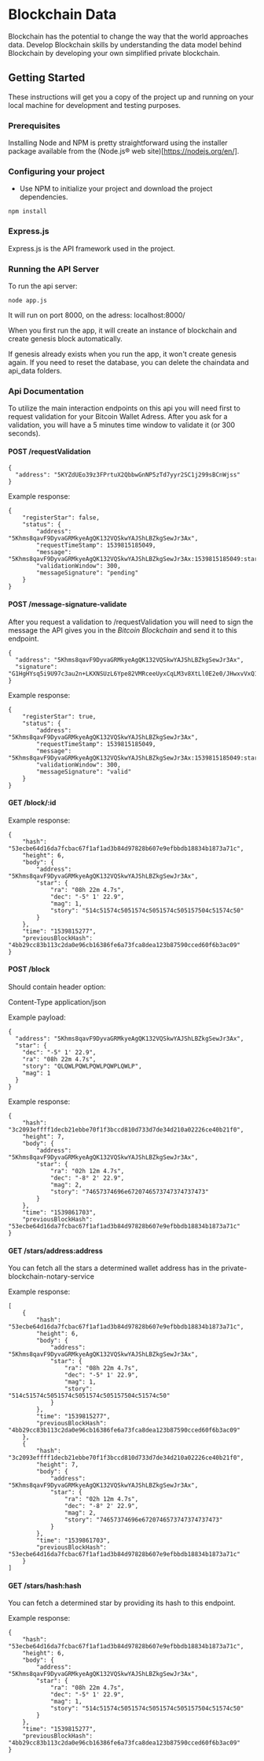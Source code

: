 # Blockchain Data

Blockchain has the potential to change the way that the world approaches data. Develop Blockchain skills by understanding the data model behind Blockchain by developing your own simplified private blockchain.

## Getting Started

These instructions will get you a copy of the project up and running on your local machine for development and testing purposes.

### Prerequisites

Installing Node and NPM is pretty straightforward using the installer package available from the (Node.js® web site)[https://nodejs.org/en/].

### Configuring your project

- Use NPM to initialize your project and download the project dependencies.
```
npm install
```

### Express.js

Express.js is the API framework used in the project.


### Running the API Server

To run the api server:

```
node app.js
```

It will run on port 8000, on the adress: localhost:8000/

When you first run the app, it will create an instance of blockchain and create genesis block automatically.

If genesis already exists when you run the app, it won't create genesis again. If you need to reset the database, you can delete the chaindata and api_data folders.

### Api Documentation

To utilize the main interaction endpoints on this api you will need first to request validation for your Bitcoin Wallet Adress. After you ask for a validation, you will have a 5 minutes time window to validate it (or 300 seconds).

#### POST /requestValidation
```
{             
  "address": "5KYZdUEo39z3FPrtuX2QbbwGnNP5zTd7yyr2SC1j299sBCnWjss"
}
```

Example response:
```
{
    "registerStar": false,
    "status": {
        "address": "5Khms8qavF9DyvaGRMkyeAgQK132VQSkwYAJShLBZkgSewJr3Ax",
        "requestTimeStamp": 1539815185049,
        "message": "5Khms8qavF9DyvaGRMkyeAgQK132VQSkwYAJShLBZkgSewJr3Ax:1539815185049:starRegistry",
        "validationWindow": 300,
        "messageSignature": "pending"
    }
}
```

#### POST /message-signature-validate
After you request a validation to /requestValidation you will need to sign the message the API gives you in the *Bitcoin Blockchain* and send it to this endpoint.

```
{             
  "address": "5Khms8qavF9DyvaGRMkyeAgQK132VQSkwYAJShLBZkgSewJr3Ax",
  "signature": "G1HgHYsq5i9U97c3au2n+LKXNSUzL6Ype82VMRceeUyxCqLM3v8XtLl0E2e0/JHwxvVxQ1IdtOWXgGepfbwzfdM="
}
```

Example response:
```
{
    "registerStar": true,
    "status": {
        "address": "5Khms8qavF9DyvaGRMkyeAgQK132VQSkwYAJShLBZkgSewJr3Ax",
        "requestTimeStamp": 1539815185049,
        "message": "5Khms8qavF9DyvaGRMkyeAgQK132VQSkwYAJShLBZkgSewJr3Ax:1539815185049:starRegistry",
        "validationWindow": 300,
        "messageSignature": "valid"
    }
}
```


#### GET /block/:id

Example response:
```
{
    "hash": "53ecbe64d16da7fcbac67f1af1ad3b84d97828b607e9efbbdb18834b1873a71c",
    "height": 6,
    "body": {
        "address": "5Khms8qavF9DyvaGRMkyeAgQK132VQSkwYAJShLBZkgSewJr3Ax",
        "star": {
            "ra": "08h 22m 4.7s",
            "dec": "-5° 1' 22.9",
            "mag": 1,
            "story": "514c51574c5051574c5051574c505157504c51574c50"
        }
    },
    "time": "1539815277",
    "previousBlockHash": "4bb29cc83b113c2da0e96cb16386fe6a73fca8dea123b87590cced60f6b3ac09"
}
```
#### POST /block

Should contain header option:

Content-Type application/json

Example payload:

```
{
  "address": "5Khms8qavF9DyvaGRMkyeAgQK132VQSkwYAJShLBZkgSewJr3Ax",
  "star": {
    "dec": "-5° 1' 22.9",
    "ra": "08h 22m 4.7s",
    "story": "QLQWLPQWLPQWLPQWPLQWLP",
    "mag": 1
  }
}
```

Example response:

```
{
    "hash": "3c2093effff1decb21ebbe70f1f3bccd810d733d7de34d210a02226ce40b21f0",
    "height": 7,
    "body": {
        "address": "5Khms8qavF9DyvaGRMkyeAgQK132VQSkwYAJShLBZkgSewJr3Ax",
        "star": {
            "ra": "02h 12m 4.7s",
            "dec": "-8° 2' 22.9",
            "mag": 2,
            "story": "74657374696e6720746573747374737473"
        }
    },
    "time": "1539861703",
    "previousBlockHash": "53ecbe64d16da7fcbac67f1af1ad3b84d97828b607e9efbbdb18834b1873a71c"
}
```

#### GET /stars/address:address

You can fetch all the stars a determined wallet address has in the private-blockchain-notary-service

Example response:
```
[
    {
        "hash": "53ecbe64d16da7fcbac67f1af1ad3b84d97828b607e9efbbdb18834b1873a71c",
        "height": 6,
        "body": {
            "address": "5Khms8qavF9DyvaGRMkyeAgQK132VQSkwYAJShLBZkgSewJr3Ax",
            "star": {
                "ra": "08h 22m 4.7s",
                "dec": "-5° 1' 22.9",
                "mag": 1,
                "story": "514c51574c5051574c5051574c505157504c51574c50"
            }
        },
        "time": "1539815277",
        "previousBlockHash": "4bb29cc83b113c2da0e96cb16386fe6a73fca8dea123b87590cced60f6b3ac09"
    },
    {
        "hash": "3c2093effff1decb21ebbe70f1f3bccd810d733d7de34d210a02226ce40b21f0",
        "height": 7,
        "body": {
            "address": "5Khms8qavF9DyvaGRMkyeAgQK132VQSkwYAJShLBZkgSewJr3Ax",
            "star": {
                "ra": "02h 12m 4.7s",
                "dec": "-8° 2' 22.9",
                "mag": 2,
                "story": "74657374696e6720746573747374737473"
            }
        },
        "time": "1539861703",
        "previousBlockHash": "53ecbe64d16da7fcbac67f1af1ad3b84d97828b607e9efbbdb18834b1873a71c"
    }
]
```

#### GET /stars/hash:hash
You can fetch a determined star by providing its hash to this endpoint.

Example response:
```
{
    "hash": "53ecbe64d16da7fcbac67f1af1ad3b84d97828b607e9efbbdb18834b1873a71c",
    "height": 6,
    "body": {
        "address": "5Khms8qavF9DyvaGRMkyeAgQK132VQSkwYAJShLBZkgSewJr3Ax",
        "star": {
            "ra": "08h 22m 4.7s",
            "dec": "-5° 1' 22.9",
            "mag": 1,
            "story": "514c51574c5051574c5051574c505157504c51574c50"
        }
    },
    "time": "1539815277",
    "previousBlockHash": "4bb29cc83b113c2da0e96cb16386fe6a73fca8dea123b87590cced60f6b3ac09"
}
```

